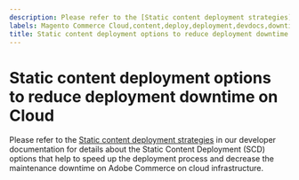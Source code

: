 ```yaml
---
description: Please refer to the [Static content deployment strategies](https://devdocs.magento.com/guides/v2.3/cloud/deploy/static-content-deployment.html) in our developer documentation for details about the Static Content Deployment (SCD) options that help to speed up the deployment process and decrease the maintenance downtime on Adobe Commerce on cloud infrastructure.
labels: Magento Commerce Cloud,content,deploy,deployment,devdocs,downtime,ece-tools,how to,static,Adobe Commerce,cloud infrastructure
title: Static content deployment options to reduce deployment downtime on Cloud
---
```


# Static content deployment options to reduce deployment downtime on Cloud

Please refer to the [Static content deployment strategies](https://devdocs.magento.com/guides/v2.3/cloud/deploy/static-content-deployment.html) in our developer documentation for details about the Static Content Deployment (SCD) options that help to speed up the deployment process and decrease the maintenance downtime on Adobe Commerce on cloud infrastructure.
